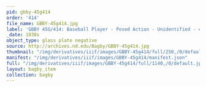 ```yaml
---
pid: gbby-45g414
order: '414'
file_name: GBBY-45g414.jpg
label: 'GBBY 45G/414: Baseball Player - Posed Action - Unidentified - c1930s'
_date: 1930s
object_type: glass plate negative
source: http://archives.nd.edu/Bagby/GBBY-45g414.jpg
thumbnail: "/img/derivatives/iiif/images/GBBY-45g414/full/250,/0/default.jpg"
manifest: "/img/derivatives/iiif/images/GBBY-45g414/manifest.json"
full: "/img/derivatives/iiif/images/GBBY-45g414/full/1140,/0/default.jpg"
layout: bagby_item
collection: bagby
---
```

